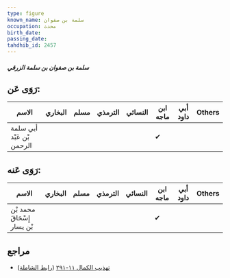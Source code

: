```yaml
---
type: figure
known_name: سلمة بن صفوان
occupation: محدث
birth_date:
passing_date:
tahdhib_id: 2457
---
```

##### سلمة بن صفوان بن سلمة الزرقي

## رَوَى عَن:
| الاسم                     | البخاري | مسلم | الترمذي | النسائي | ابن ماجه | أبي داود | Others |
| ------------------------- | ------- | ---- | ------- | ------- | -------- | -------- | ------ |
| أبي سلمة بْن عَبْد الرحمن |         |      |         |         | ✔        |          |        |
## رَوَى عَنه:
| الاسم                       | البخاري | مسلم | الترمذي | النسائي | ابن ماجه | أبي داود | Others |
| --------------------------- | ------- | ---- | ------- | ------- | -------- | -------- | ------ |
| محمد بْن إِسْحَاقَ بْن يسار |         |      |         |         | ✔        |          |        |
## مراجع
- [تهذيب الكمال ١١-٢٩١](obsidian://open?vault=Tahdhib-al-Kamal&file=Figures/٢٤٥٧-سلمة%20بن%20صفوان%20بن%20سلمة%20الزرقي) ([رابط الشاملة](https://shamela.ws/book/3722/5611))